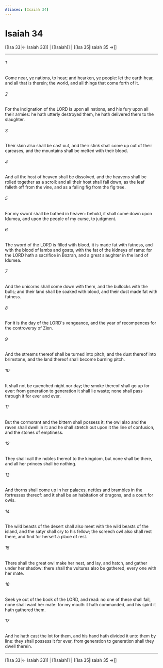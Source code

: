 ```yaml
---
Aliases: [Isaiah 34]
---
```

# Isaiah 34

[[Isa 33|← Isaiah 33]] | [[Isaiah]] | [[Isa 35|Isaiah 35 →]]
***



###### 1 
Come near, ye nations, to hear; and hearken, ye people: let the earth hear, and all that is therein; the world, and all things that come forth of it. 

###### 2 
For the indignation of the LORD is upon all nations, and his fury upon all their armies: he hath utterly destroyed them, he hath delivered them to the slaughter. 

###### 3 
Their slain also shall be cast out, and their stink shall come up out of their carcases, and the mountains shall be melted with their blood. 

###### 4 
And all the host of heaven shall be dissolved, and the heavens shall be rolled together as a scroll: and all their host shall fall down, as the leaf falleth off from the vine, and as a falling fig from the fig tree. 

###### 5 
For my sword shall be bathed in heaven: behold, it shall come down upon Idumea, and upon the people of my curse, to judgment. 

###### 6 
The sword of the LORD is filled with blood, it is made fat with fatness, and with the blood of lambs and goats, with the fat of the kidneys of rams: for the LORD hath a sacrifice in Bozrah, and a great slaughter in the land of Idumea. 

###### 7 
And the unicorns shall come down with them, and the bullocks with the bulls; and their land shall be soaked with blood, and their dust made fat with fatness. 

###### 8 
For it is the day of the LORD's vengeance, and the year of recompences for the controversy of Zion. 

###### 9 
And the streams thereof shall be turned into pitch, and the dust thereof into brimstone, and the land thereof shall become burning pitch. 

###### 10 
It shall not be quenched night nor day; the smoke thereof shall go up for ever: from generation to generation it shall lie waste; none shall pass through it for ever and ever. 

###### 11 
But the cormorant and the bittern shall possess it; the owl also and the raven shall dwell in it: and he shall stretch out upon it the line of confusion, and the stones of emptiness. 

###### 12 
They shall call the nobles thereof to the kingdom, but none shall be there, and all her princes shall be nothing. 

###### 13 
And thorns shall come up in her palaces, nettles and brambles in the fortresses thereof: and it shall be an habitation of dragons, and a court for owls. 

###### 14 
The wild beasts of the desert shall also meet with the wild beasts of the island, and the satyr shall cry to his fellow; the screech owl also shall rest there, and find for herself a place of rest. 

###### 15 
There shall the great owl make her nest, and lay, and hatch, and gather under her shadow: there shall the vultures also be gathered, every one with her mate. 

###### 16 
Seek ye out of the book of the LORD, and read: no one of these shall fail, none shall want her mate: for my mouth it hath commanded, and his spirit it hath gathered them. 

###### 17 
And he hath cast the lot for them, and his hand hath divided it unto them by line: they shall possess it for ever, from generation to generation shall they dwell therein.

***
[[Isa 33|← Isaiah 33]] | [[Isaiah]] | [[Isa 35|Isaiah 35 →]]
